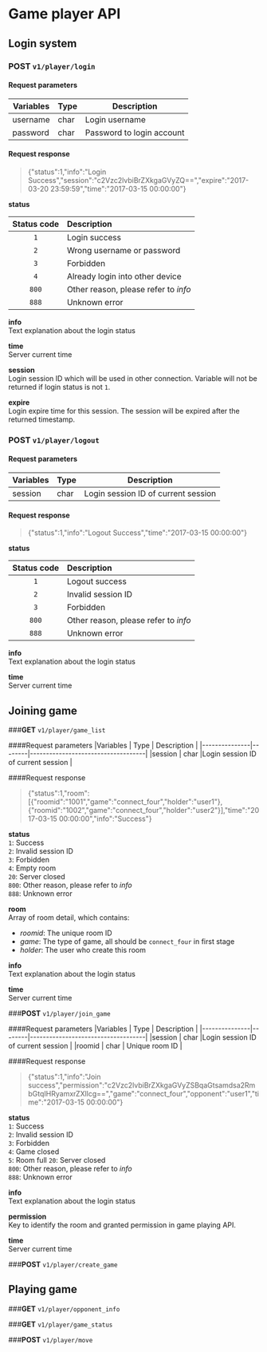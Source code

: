 # Game player API

## Login system
### **POST** `v1/player/login`

#### Request parameters

|Variables      | Type   | Description                        |
|---------------|--------|------------------------------------|
|username       | char   |Login username                      |
|password       | char   |Password to login account           |

#### Request response

> {"status":1,"info":"Login Success","session":"c2Vzc2lvbiBrZXkgaGVyZQ==","expire":"2017-03-20 23:59:59","time":"2017-03-15 00:00:00"}

**status**  

| Status code | Description |
|:---:|:--- |
| `1` | Login success |
| `2` | Wrong username or password |
| `3` | Forbidden |
| `4` |  Already login into other device |
| `800` | Other reason, please refer to *info* |
| `888` | Unknown error |

**info**  
Text explanation about the login status

**time**  
Server current time

**session**  
Login session ID which will be used in other connection. Variable will not be returned if login status is not `1`.

**expire**  
Login expire time for this session. The session will be expired after the returned timestamp.

### **POST** `v1/player/logout`

#### Request parameters

|Variables      | Type   | Description                        |
|---------------|--------|------------------------------------|
|session        | char   |Login session ID of current session |

#### Request response
>{"status":1,"info":"Logout Success","time":"2017-03-15 00:00:00"}

**status**  

| Status code | Description |
|:---:|:--- |
|`1` | Logout success |
| `2` | Invalid session ID |
| `3` | Forbidden |
| `800` | Other reason, please refer to *info* |
| `888` | Unknown error |

**info**  
Text explanation about the login status

**time**  
Server current time

## Joining game

###**GET** `v1/player/game_list`

####Request parameters
|Variables      | Type   | Description                        |
|---------------|--------|------------------------------------|
|session        | char   |Login session ID of current session |

####Request response
>{"status":1,"room":[{"roomid":"1001","game":"connect_four","holder":"user1"},{"roomid":"1002","game":"connect_four","holder":"user2"}],"time":"2017-03-15 00:00:00","info":"Success"}

**status**  
`1`: Success  
`2`: Invalid session ID  
`3`: Forbidden  
`4`: Empty room  
`20`: Server closed  
`800`: Other reason, please refer to *info*  
`888`: Unknown error  

**room**  
Array of room detail, which contains:

 - *roomid*: The unique room ID
 - *game*: The type of game, all should be `connect_four` in first stage
 - *holder*: The user who create this room

**info**  
Text explanation about the login status

**time**  
Server current time

###**POST** `v1/player/join_game`

####Request parameters
|Variables      | Type   | Description                        |
|---------------|--------|------------------------------------|
|session        | char   |Login session ID of current session |
|roomid         | char   | Unique room ID                     |

####Request response
>{"status":1,"info":"Join success","permission":"c2Vzc2lvbiBrZXkgaGVyZSBqaGtsamdsa2RmbGtqIHRyamxrZXllcg==","game":"connect_four","opponent":"user1","time":"2017-03-15 00:00:00"}

**status**  
`1`: Success  
`2`: Invalid session ID  
`3`: Forbidden  
`4`: Game closed  
`5`: Room full
`20`: Server closed  
`800`: Other reason, please refer to *info*  
`888`: Unknown error 

**info**  
Text explanation about the login status

**permission**  
Key to identify the room and granted permission in game playing API.

**time**  
Server current time

###**POST** `v1/player/create_game`

## Playing game

###**GET** `v1/player/opponent_info`

###**GET** `v1/player/game_status`

###**POST** `v1/player/move`
